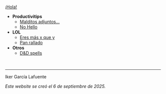 <br>


[¡Hola!](https://ikergl.github.io/hola.html)

- **Productivitips**
  - [Malditos adjuntos...](https://ikergl.github.io/malditos_adjuntos.html)
  - [No Hello](https://ikergl.github.io/no_hello.html)
- **LOL**
  - [Eres más x que y](https://ikergl.github.io/eres_más_x_que_y.html)
  - [Pan rallado](https://ikergl.github.io/pan_rallado.html)
- **Otros**
  - [D&D spells](https://ikergl.github.io/d&d_spells.html)

<br>

___
Iker García Lafuente

_Este website se creó el 6 de septiembre de 2025._
